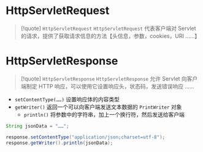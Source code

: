 
# HttpServletRequest
>[!quote] `HttpServletRequest`
>`HttpServletRequest` 代表客户端对 Servlet 的请求，提供了获取请求信息的方法【头信息，参数，cookies，URI ……】




# HttpServletResponse
>[!quote] `HttpServletResponse` 
>`HttpServletResponse` 允许 Servlet 向客户端制定 HTTP 响应，可以使用它设置响应头，状态码，发送错误响应 ……

- `setContentType(……)` 设置响应体的内容类型
- `getWriter()` 返回一个可以向客户端发送文本数据的 `PrintWriter` 对象
	- `println()` 将参数中的字符串，加上一个换行符，然后发送给客户端

```java
String jsonData = "……";

response.setContentType("application/json;charset=utf-8");
response.getWriter().println(jsonData);
```


